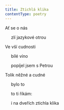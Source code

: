 ```yaml
---
title: Ztichlá klika
contentType: poetry
---
```


<section>

Ať se o nás

     zlí jazykové otrou

Ve vší cudnosti

     bílé víno

     popíjel jsem s Petrou

Tolik něžné a cudné

     bylo to

     to ti říkám:

     i na dveřích ztichla klika

</section>
